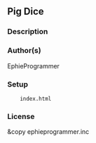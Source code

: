 ## Pig Dice ##

### Description ###



### Author(s) ###

EphieProgrammer

### Setup ###
```
    index.html
```

### License ###
&copy ephieprogrammer.inc
